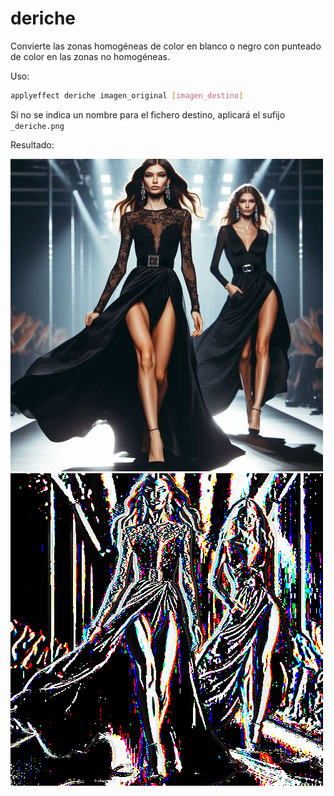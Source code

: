 # deriche

Convierte las zonas homogéneas de color en blanco o negro con punteado de color en las zonas no homogéneas.

Uso:

``` sh
applyeffect deriche imagen_original [imagen_destino]
```

Si no se indica un nombre para el fichero destino, aplicará el sufijo `_deriche.png`

Resultado:

![imagen original](../../images/image.jpg)
![deriche](../../images/image_deriche.png)
